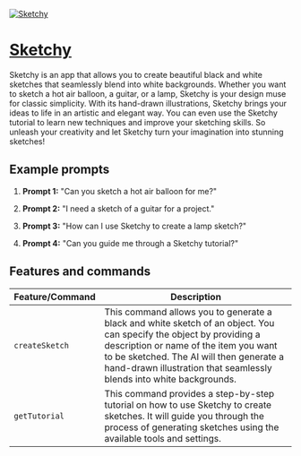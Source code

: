 [![Sketchy](https://files.oaiusercontent.com/file-wxkR9rMJpPfY5WjvuQ10KnEz?se=2123-10-15T03%3A01%3A25Z&sp=r&sv=2021-08-06&sr=b&rscc=max-age%3D31536000%2C%20immutable&rscd=attachment%3B%20filename%3Dabb95ec5-e01b-41f2-ac5c-0a16de6c528b.png&sig=e2li5O3BfMEulcdqBwZ4igxnuZht5Haw4SUOK2Mt8GA%3D)](https://chat.openai.com/g/g-CnOedusqb-sketchy)

# [Sketchy](https://chat.openai.com/g/g-CnOedusqb-sketchy)

Sketchy is an app that allows you to create beautiful black and white sketches that seamlessly blend into white backgrounds. Whether you want to sketch a hot air balloon, a guitar, or a lamp, Sketchy is your design muse for classic simplicity. With its hand-drawn illustrations, Sketchy brings your ideas to life in an artistic and elegant way. You can even use the Sketchy tutorial to learn new techniques and improve your sketching skills. So unleash your creativity and let Sketchy turn your imagination into stunning sketches!

## Example prompts

1. **Prompt 1:** "Can you sketch a hot air balloon for me?"

2. **Prompt 2:** "I need a sketch of a guitar for a project."

3. **Prompt 3:** "How can I use Sketchy to create a lamp sketch?"

4. **Prompt 4:** "Can you guide me through a Sketchy tutorial?"

## Features and commands

| Feature/Command | Description |
| --- | --- |
| `createSketch` | This command allows you to generate a black and white sketch of an object. You can specify the object by providing a description or name of the item you want to be sketched. The AI will then generate a hand-drawn illustration that seamlessly blends into white backgrounds. |
| `getTutorial` | This command provides a step-by-step tutorial on how to use Sketchy to create sketches. It will guide you through the process of generating sketches using the available tools and settings. |